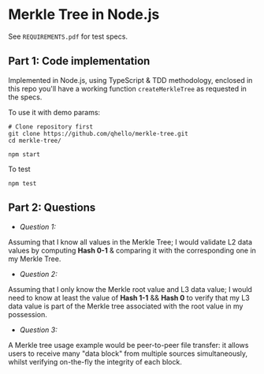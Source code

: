 # Merkle Tree in Node.js

See `REQUIREMENTS.pdf` for test specs.

## Part 1: Code implementation

Implemented in Node.js, using TypeScript & TDD methodology, enclosed in this repo you'll have a working function `createMerkleTree` as requested in the specs.

To use it with demo params:

```
# Clone repository first
git clone https://github.com/qhello/merkle-tree.git
cd merkle-tree/

npm start
```

To test

```
npm test
```

## Part 2: Questions

- _Question 1:_

Assuming that I know all values in the Merkle Tree; I would validate L2 data values by computing **Hash 0-1** & comparing it with the corresponding one in my Merkle Tree.

- _Question 2:_

Assuming that I only know the Merkle root value and L3 data value; I would need to know at least the value of **Hash 1-1** && **Hash 0** to verify that my L3 data value is part of the Merkle tree associated with the root value in my possession.

- _Question 3:_

A Merkle tree usage example would be peer-to-peer file transfer: it allows users to receive many "data block" from multiple sources simultaneously, whilst verifying on-the-fly the integrity of each block.
